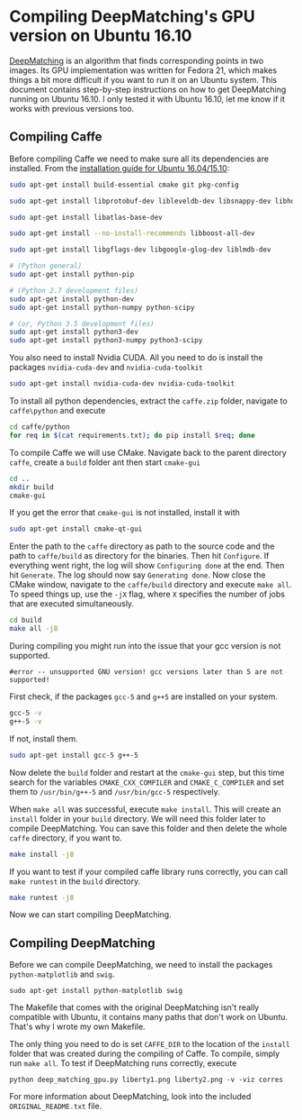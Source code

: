 # Compiling DeepMatching's GPU version on Ubuntu 16.10
[DeepMatching](http://lear.inrialpes.fr/src/deepmatching/) is an algorithm that finds corresponding points in two images. Its GPU implementation was written for Fedora 21, which makes things a bit more difficult if you want to run it on an Ubuntu system. This document contains step-by-step instructions on how to get DeepMatching running on Ubuntu 16.10. I only tested it with Ubuntu 16.10, let me know if it works with previous versions too.


## Compiling Caffe
Before compiling Caffe we need to make sure all its dependencies are installed. From the [installation guide for Ubuntu 16.04/15.10](https://github.com/BVLC/caffe/wiki/Ubuntu-16.04-or-15.10-Installation-Guide):
```sh
sudo apt-get install build-essential cmake git pkg-config

sudo apt-get install libprotobuf-dev libleveldb-dev libsnappy-dev libhdf5-serial-dev protobuf-compiler

sudo apt-get install libatlas-base-dev 

sudo apt-get install --no-install-recommends libboost-all-dev

sudo apt-get install libgflags-dev libgoogle-glog-dev liblmdb-dev

# (Python general)
sudo apt-get install python-pip

# (Python 2.7 development files)
sudo apt-get install python-dev
sudo apt-get install python-numpy python-scipy

# (or, Python 3.5 development files)
sudo apt-get install python3-dev
sudo apt-get install python3-numpy python3-scipy
```
You also need to install Nvidia CUDA. All you need to do is install the packages `nvidia-cuda-dev` and `nvidia-cuda-toolkit`
```sh
sudo apt-get install nvidia-cuda-dev nvidia-cuda-toolkit
```
To install all python dependencies, extract the `caffe.zip` folder, navigate to `caffe\python` and execute
```sh
cd caffe/python
for req in $(cat requirements.txt); do pip install $req; done
```
To compile Caffe we will use CMake. Navigate back to the parent directory `caffe`, create a `build` folder ant then start `cmake-gui`
```sh
cd ..
mkdir build
cmake-gui
```
If you get the error that `cmake-gui` is not installed, install it with
```sh
sudo apt-get install cmake-qt-gui
```
Enter the path to the `caffe` directory as path to the source code and the path to `caffe/build` as directory for the binaries. Then hit `Configure`. If everything went right, the log will show `Configuring done` at the end. Then hit `Generate`. The log should now say `Generating done`. Now close the CMake window, navigate to the `caffe/build` directory and execute `make all`. To speed things up, use the `-jX` flag, where `X` specifies the number of jobs that are executed simultaneously.
```sh
cd build
make all -j8
```
During compiling you might run into the issue that your gcc version is not supported.
```
#error -- unsupported GNU version! gcc versions later than 5 are not supported!
```
First check, if the packages `gcc-5` and `g++5` are installed on your system.
```sh
gcc-5 -v
g++-5 -v
```
If not, install them.
```sh
sudo apt-get install gcc-5 g++-5
```
Now delete the `build` folder and restart at the `cmake-gui` step, but this time search for the variables `CMAKE_CXX_COMPILER` and `CMAKE_C_COMPILER` and set them to `/usr/bin/g++-5` and `/usr/bin/gcc-5` respectively.

When `make all` was successful, execute `make install`. This will create an `install` folder in your `build` directory. We will need this folder later to compile DeepMatching. You can save this folder and then delete the whole `caffe` directory, if you want to.
```sh
make install -j8
```
If you want to test if your compiled caffe library runs correctly, you can call `make runtest` in the `build` directory.
```sh
make runtest -j8
```
Now we can start compiling DeepMatching.
## Compiling DeepMatching
Before we can compile DeepMatching, we need to install the packages `python-matplotlib` and `swig`.
```
sudo apt-get install python-matplotlib swig
```
The Makefile that comes with the original DeepMatching isn't really compatible with Ubuntu, it contains many paths that don't work on Ubuntu. That's why I wrote my own Makefile.

The only thing you need to do is set `CAFFE_DIR` to the location of the `install` folder that was created during the compiling of Caffe. To compile, simply run `make all`. To test if DeepMatching runs correctly, execute
```
python deep_matching_gpu.py liberty1.png liberty2.png -v -viz corres
```
For more information about DeepMatching, look into the included `ORIGINAL_README.txt` file.
